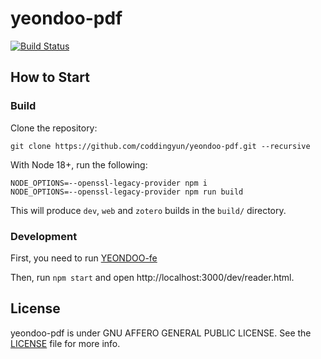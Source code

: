 # yeondoo-pdf
[![Build Status](https://github.com/coddingyun/yeondoo-pdf/actions/workflows/main.yml/badge.svg)](https://github.com/coddingyun/yeondoo-pdf/actions)

## How to Start
### Build

Clone the repository:

```
git clone https://github.com/coddingyun/yeondoo-pdf.git --recursive
```

With Node 18+, run the following:

```
NODE_OPTIONS=--openssl-legacy-provider npm i
NODE_OPTIONS=--openssl-legacy-provider npm run build
```

This will produce `dev`, `web` and `zotero` builds in the `build/` directory.

### Development
First, you need to run [YEONDOO-fe](https://github.com/YEONDOO-swm/YEONDOO-fe)

Then, run `npm start` and open http://localhost:3000/dev/reader.html.

## License
yeondoo-pdf is under GNU AFFERO GENERAL PUBLIC LICENSE. See the [LICENSE](https://github.com/coddingyun/yeondoo-pdf/blob/master/LICENSE) file for more info.

